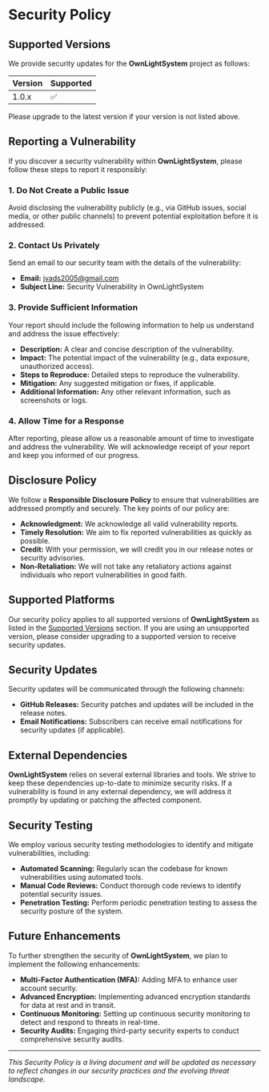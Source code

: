 # Security Policy

## Supported Versions

We provide security updates for the **OwnLightSystem** project as follows:

| Version | Supported          |
| ------- | ------------------ |
| 1.0.x   | :white_check_mark: |

Please upgrade to the latest version if your version is not listed above.

## Reporting a Vulnerability

If you discover a security vulnerability within **OwnLightSystem**, please follow these steps to report it responsibly:

### 1. **Do Not Create a Public Issue**

Avoid disclosing the vulnerability publicly (e.g., via GitHub issues, social media, or other public channels) to prevent potential exploitation before it is addressed.

### 2. **Contact Us Privately**

Send an email to our security team with the details of the vulnerability:

- **Email:** [jvads2005@gmail.com](mailto:jvads2005@gmail.com)
- **Subject Line:** Security Vulnerability in OwnLightSystem

### 3. **Provide Sufficient Information**

Your report should include the following information to help us understand and address the issue effectively:

- **Description:** A clear and concise description of the vulnerability.
- **Impact:** The potential impact of the vulnerability (e.g., data exposure, unauthorized access).
- **Steps to Reproduce:** Detailed steps to reproduce the vulnerability.
- **Mitigation:** Any suggested mitigation or fixes, if applicable.
- **Additional Information:** Any other relevant information, such as screenshots or logs.

### 4. **Allow Time for a Response**

After reporting, please allow us a reasonable amount of time to investigate and address the vulnerability. We will acknowledge receipt of your report and keep you informed of our progress.

## Disclosure Policy

We follow a **Responsible Disclosure Policy** to ensure that vulnerabilities are addressed promptly and securely. The key points of our policy are:

- **Acknowledgment:** We acknowledge all valid vulnerability reports.
- **Timely Resolution:** We aim to fix reported vulnerabilities as quickly as possible.
- **Credit:** With your permission, we will credit you in our release notes or security advisories.
- **Non-Retaliation:** We will not take any retaliatory actions against individuals who report vulnerabilities in good faith.

## Supported Platforms

Our security policy applies to all supported versions of **OwnLightSystem** as listed in the [Supported Versions](#supported-versions) section. If you are using an unsupported version, please consider upgrading to a supported version to receive security updates.

## Security Updates

Security updates will be communicated through the following channels:

- **GitHub Releases:** Security patches and updates will be included in the release notes.
- **Email Notifications:** Subscribers can receive email notifications for security updates (if applicable).

## External Dependencies

**OwnLightSystem** relies on several external libraries and tools. We strive to keep these dependencies up-to-date to minimize security risks. If a vulnerability is found in any external dependency, we will address it promptly by updating or patching the affected component.

## Security Testing

We employ various security testing methodologies to identify and mitigate vulnerabilities, including:

- **Automated Scanning:** Regularly scan the codebase for known vulnerabilities using automated tools.
- **Manual Code Reviews:** Conduct thorough code reviews to identify potential security issues.
- **Penetration Testing:** Perform periodic penetration testing to assess the security posture of the system.

## Future Enhancements

To further strengthen the security of **OwnLightSystem**, we plan to implement the following enhancements:

- **Multi-Factor Authentication (MFA):** Adding MFA to enhance user account security.
- **Advanced Encryption:** Implementing advanced encryption standards for data at rest and in transit.
- **Continuous Monitoring:** Setting up continuous security monitoring to detect and respond to threats in real-time.
- **Security Audits:** Engaging third-party security experts to conduct comprehensive security audits.

---

*This Security Policy is a living document and will be updated as necessary to reflect changes in our security practices and the evolving threat landscape.*